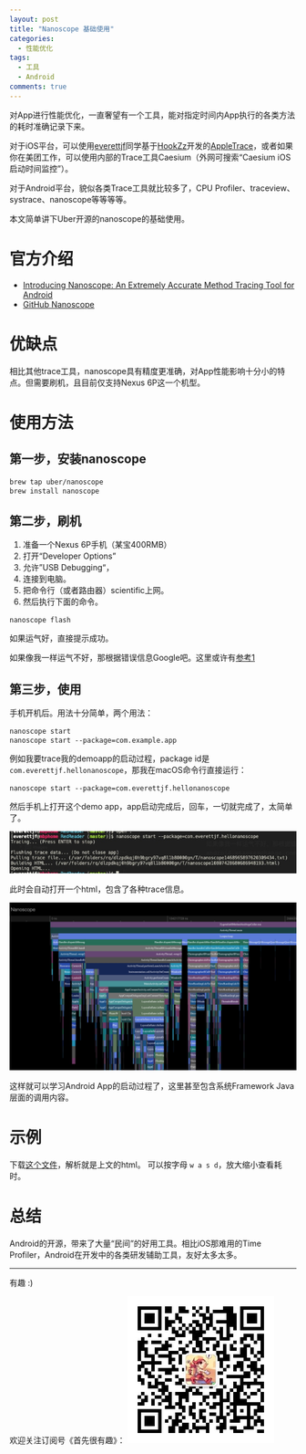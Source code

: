 ```yaml
---
layout: post
title: "Nanoscope 基础使用"
categories:
  - 性能优化
tags:
  - 工具
  - Android
comments: true
---
```


对App进行性能优化，一直奢望有一个工具，能对指定时间内App执行的各类方法的耗时准确记录下来。

对于iOS平台，可以使用[everettjf](https://everettjf.github.io)同学基于[HookZz](https://github.com/jmpews/HookZz)开发的[AppleTrace](https://github.com/everettjf/AppleTrace)，或者如果你在美团工作，可以使用内部的Trace工具Caesium（外网可搜索“Caesium iOS启动时间监控”）。

对于Android平台，貌似各类Trace工具就比较多了，CPU Profiler、traceview、systrace、nanoscope等等等等。


<!-- more -->

本文简单讲下Uber开源的nanoscope的基础使用。

# 官方介绍

- [Introducing Nanoscope: An Extremely Accurate Method Tracing Tool for Android](https://eng.uber.com/nanoscope/)
- [GitHub Nanoscope](https://github.com/uber/nanoscope)

# 优缺点

相比其他trace工具，nanoscope具有精度更准确，对App性能影响十分小的特点。但需要刷机，且目前仅支持Nexus 6P这一个机型。


# 使用方法

## 第一步，安装nanoscope

```
brew tap uber/nanoscope
brew install nanoscope
```

## 第二步，刷机

1. 准备一个Nexus 6P手机（某宝400RMB）
2. 打开“Developer Options”
3. 允许”USB Debugging“，
4. 连接到电脑。
5. 把命令行（或者路由器）scientific上网。
5. 然后执行下面的命令。

```
nanoscope flash
```

如果运气好，直接提示成功。

如果像我一样运气不好，那根据错误信息Google吧。这里或许有[参考1](https://android.stackexchange.com/questions/203173/flashing-nexus-5-factory-image-fails-on-writing-userdata)

## 第三步，使用

手机开机后。用法十分简单，两个用法：

```
nanoscope start
nanoscope start --package=com.example.app
```

例如我要trace我的demoapp的启动过程，package id是 `com.everettjf.hellonanoscope`，那我在macOS命令行直接运行：

```
nanoscope start --package=com.everettjf.hellonanoscope
```

然后手机上打开这个demo app，app启动完成后，回车，一切就完成了，太简单了。


![](/media/15536133178358.jpg)

此时会自动打开一个html，包含了各种trace信息。

![](/media/15536134370424.jpg)


这样就可以学习Android App的启动过程了，这里甚至包含系统Framework Java层面的调用内容。


# 示例

下载[这个文件](https://github.com/bukuzao/bukuzao/blob/master/android/nanoscope_sample_html.zip)，解析就是上文的html。
可以按字母 `w a s d`，放大缩小查看耗时。


# 总结

Android的开源，带来了大量“民间”的好用工具。相比iOS那难用的Time Profiler，Android在开发中的各类研发辅助工具，友好太多太多。

---

有趣 :)

欢迎关注订阅号《首先很有趣》：
![](/images/fun.jpg)

